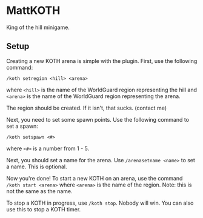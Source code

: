 # MattKOTH
King of the hill minigame.

## Setup
Creating a new KOTH arena is simple with the plugin. First, use the following command:

`/koth setregion <hill> <arena>`

where `<hill>` is the name of the WorldGuard region representing the hill and `<arena>` is the name of the WorldGuard region representing the arena.

The region should be created. If it isn't, that sucks. (contact me)

Next, you need to set some spawn points. Use the following command to set a spawn:

`/koth setspawn <#>`

where `<#>` is a number from 1 - 5.

Next, you should set a name for the arena. Use `/arenasetname <name>` to set a name. This is optional.

Now you're done! To start a new KOTH on an arena, use the command `/koth start <arena>` where `<arena>` is the name of the region. Note: this is not the same as the name.

To stop a KOTH in progress, use `/koth stop`. Nobody will win. You can also use this to stop a KOTH timer.

